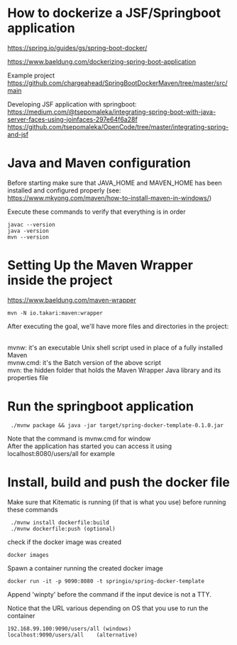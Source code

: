 # How to dockerize a JSF/Springboot application

https://spring.io/guides/gs/spring-boot-docker/

https://www.baeldung.com/dockerizing-spring-boot-application

Example project
https://github.com/chargeahead/SpringBootDockerMaven/tree/master/src/main

Developing JSF application with springboot:
https://medium.com/@tsepomaleka/integrating-spring-boot-with-java-server-faces-using-joinfaces-297e64f6a28f
https://github.com/tsepomaleka/OpenCode/tree/master/integrating-spring-and-jsf

# Java and Maven configuration 

Before starting make sure that JAVA_HOME and MAVEN_HOME has been installed
and configured properly (see: https://www.mkyong.com/maven/how-to-install-maven-in-windows/)

Execute these commands to verify that everything is in order

    javac --version
    java -version
    mvn --version
        
# Setting Up the Maven Wrapper inside the project 
https://www.baeldung.com/maven-wrapper

    mvn -N io.takari:maven:wrapper

After executing the goal, we'll have more files and directories in the project:

<br/>mvnw: it's an executable Unix shell script used in place of a fully installed Maven
<br/>mvnw.cmd: it's the Batch version of the above script
<br/>mvn: the hidden folder that holds the Maven Wrapper Java library and its properties file

# Run the springboot application

     ./mvnw package && java -jar target/spring-docker-template-0.1.0.jar
     
Note that the command is mvnw.cmd for window  
After the application has started you can access it using localhost:8080/users/all for example

# Install, build and push the docker file

Make sure that Kitematic is running (if that is what you use) before running these commands

     ./mvnw install dockerfile:build
     ./mvnw dockerfile:push (optional)
     
check if the docker image was created

    docker images

Spawn a container running the created docker image

    docker run -it -p 9090:8080 -t springio/spring-docker-template

Append 'winpty' before the command if the input device is not a TTY.

Notice that the URL various depending on OS that you use to run the container 

    192.168.99.100:9090/users/all (windows)
    localhost:9090/users/all    (alternative)